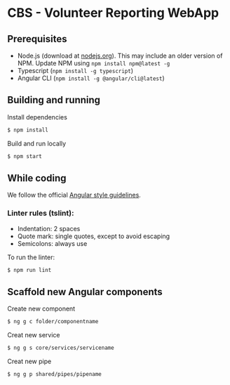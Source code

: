 # CBS - Volunteer Reporting WebApp

## Prerequisites

- Node.js (download at [nodejs.org](https://nodejs.org/en/)). This may include an older version of NPM. Update NPM using `npm install npm@latest -g`
- Typescript (`npm install -g typescript`)
- Angular CLI (`npm install -g @angular/cli@latest`)

## Building and running 

Install dependencies

```sh 
$ npm install
```

Build and run locally

```sh 
$ npm start
```

## While coding
We follow the official [Angular style guidelines](https://angular.io/guide/styleguide).

### Linter rules (tslint):

- Indentation: 2 spaces
- Quote mark: single quotes, except to avoid escaping
- Semicolons: always use

To run the linter:
```sh
$ npm run lint
``` 


## Scaffold new Angular components

Create new component

```sh 
$ ng g c folder/componentname
```

Creat new service

```sh
$ ng g s core/services/servicename
```

Creat new pipe

```sh 
$ ng g p shared/pipes/pipename
```




